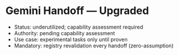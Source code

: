 # Gemini Handoff — Upgraded
- Status: underutilized; capability assessment required
- Authority: pending capability assessment
- Use case: experimental tasks only until proven
- Mandatory: registry revalidation every handoff (zero-assumption)

